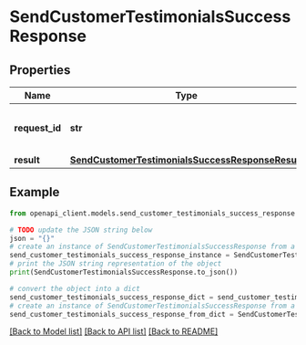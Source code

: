 # SendCustomerTestimonialsSuccessResponse


## Properties

Name | Type | Description | Notes
------------ | ------------- | ------------- | -------------
**request_id** | **str** | The unique identifier for the request | 
**result** | [**SendCustomerTestimonialsSuccessResponseResult**](SendCustomerTestimonialsSuccessResponseResult.md) |  | 

## Example

```python
from openapi_client.models.send_customer_testimonials_success_response import SendCustomerTestimonialsSuccessResponse

# TODO update the JSON string below
json = "{}"
# create an instance of SendCustomerTestimonialsSuccessResponse from a JSON string
send_customer_testimonials_success_response_instance = SendCustomerTestimonialsSuccessResponse.from_json(json)
# print the JSON string representation of the object
print(SendCustomerTestimonialsSuccessResponse.to_json())

# convert the object into a dict
send_customer_testimonials_success_response_dict = send_customer_testimonials_success_response_instance.to_dict()
# create an instance of SendCustomerTestimonialsSuccessResponse from a dict
send_customer_testimonials_success_response_from_dict = SendCustomerTestimonialsSuccessResponse.from_dict(send_customer_testimonials_success_response_dict)
```
[[Back to Model list]](../README.md#documentation-for-models) [[Back to API list]](../README.md#documentation-for-api-endpoints) [[Back to README]](../README.md)


